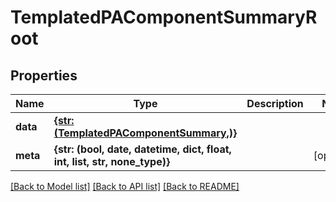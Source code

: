 # TemplatedPAComponentSummaryRoot


## Properties
Name | Type | Description | Notes
------------ | ------------- | ------------- | -------------
**data** | [**{str: (TemplatedPAComponentSummary,)}**](TemplatedPAComponentSummary.md) |  | 
**meta** | **{str: (bool, date, datetime, dict, float, int, list, str, none_type)}** |  | [optional] 

[[Back to Model list]](../README.md#documentation-for-models) [[Back to API list]](../README.md#documentation-for-api-endpoints) [[Back to README]](../README.md)


